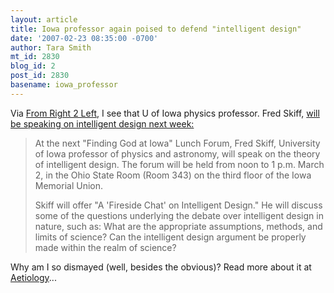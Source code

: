```yaml
---
layout: article
title: Iowa professor again poised to defend "intelligent design"
date: '2007-02-23 08:35:00 -0700'
author: Tara Smith
mt_id: 2830
blog_id: 2
post_id: 2830
basename: iowa_professor
---
```

Via [From Right 2 Left](http://mypc.press-citizen.com/blogs/blog.php?id_blogs=5), I see that U of Iowa physics professor. Fred Skiff, [will be speaking on intelligent design next week:](http://press-citizen.com/apps/pbcs.dll/article?AID=/20070221/NEWS01/70221005/1079)

> At the next "Finding God at Iowa" Lunch Forum, Fred Skiff, University of Iowa professor of physics and astronomy, will speak on the theory of intelligent design. The forum will be held from noon to 1 p.m. March 2, in the Ohio State Room (Room 343) on the third floor of the Iowa Memorial Union.
> 
> Skiff will offer "A 'Fireside Chat' on Intelligent Design." He will discuss some of the questions underlying the debate over intelligent design in nature, such as: What are the appropriate assumptions, methods, and limits of science? Can the intelligent design argument be properly made within the realm of science?

Why am I so dismayed (well, besides the obvious)?  Read more about it at [Aetiology](http://scienceblogs.com/aetiology/2007/02/skiff.php)...
